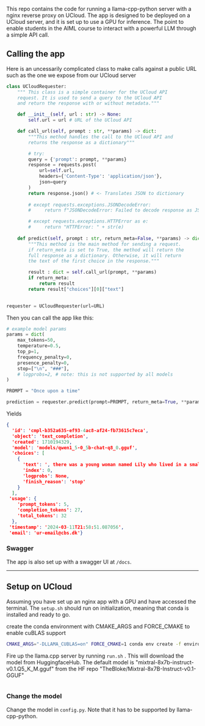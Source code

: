 This repo contains the code for running a llama-cpp-python server with a nginx reverse proxy on UCloud. The app is designed to be deployed on a UCloud server, and it is set up to use a GPU for inference. The point to enable students in the AIML course to interact with a powerful LLM through a simple API call.

## Calling the app

Here is an uncessarily complicated class to make calls against a public URL such as the one we expose from our UCloud server

```python
class UCloudRequester:
    """ This class is a simple container for the UCloud API 
    request. It is used to send a query to the UCloud API 
    and return the response with or without metadata."""

    def __init__(self, url : str) -> None:
        self.url = url # URL of the UCloud API

    def call_url(self, prompt : str, **params) -> dict:
        """This method handles the call to the UCloud API and
        returns the response as a dictionary"""

        # try:
        query = {'prompt': prompt, **params}
        response = requests.post(
            url=self.url,
            headers={'Content-Type': 'application/json'},
            json=query
        )
        return response.json() # <- Translates JSON to dictionary
        
        # except requests.exceptions.JSONDecodeError:
        #     return f"JSONDecodeError: Failed to decode response as JSON: {response.text}"

        # except requests.exceptions.HTTPError as e:
        #     return "HTTPError: " + str(e)
        
    def predict(self, prompt : str, return_meta=False, **params) -> dict:
        """This method is the main method for sending a request.
        if return_meta is set to True, the method will return the
        full response as a dictionary. Otherwise, it will return
        the text of the first choice in the response."""

        result : dict = self.call_url(prompt, **params)
        if return_meta:
            return result
        return result["choices"][0]["text"]
    

requester = UCloudRequester(url=URL)
```

Then you can call the app like this:

```python
# example model params
params = dict(
    max_tokens=50,
    temperature=0.5,
    top_p=1,
    frequency_penalty=0,
    presence_penalty=0,
    stop=["\n", "###"],
    # logprobs=2, # note: this is not supported by all models
)

PROMPT = "Once upon a time"

prediction = requester.predict(prompt=PROMPT, return_meta=True, **params)
```
Yields
```json
{
  'id': 'cmpl-b352a635-ef93-4ac8-af24-fb73615c7eca',
  'object': 'text_completion',
  'created': 1710194329,
  'model': 'models/qwen1_5-0_5b-chat-q8_0.gguf',
  'choices': [
    {
      'text': ', there was a young woman named Lily who lived in a small village. She was known for her kindness and gentle nature towards others.',
      'index': 0,
      'logprobs': None,
      'finish_reason': 'stop'
    }
  ],
 'usage': {
    'prompt_tokens': 5, 
    'completion_tokens': 27, 
    'total_tokens': 32
  },
 'timestamp': '2024-03-11T21:58:51.087056',
 'email': 'ur-email@cbs.dk'}
```

### Swagger
The app is also set up with a swagger UI at `/docs`. 

***

## Setup on UCloud
Assuming you have set up an nginx app with a GPU and have accessed the terminal. The `setup.sh` should run on initialization, meaning that conda is installed and ready to go.



create the conda environment with CMAKE_ARGS and FORCE_CMAKE to enable cuBLAS support
```bash
CMAKE_ARGS="-DLLAMA_CUBLAS=on" FORCE_CMAKE=1 conda env create -f environment.yml
```

Fire up the llama.cpp server by running `run.sh` . This will download the model from HuggingfaceHub. The default model is "mixtral-8x7b-instruct-v0.1.Q5_K_M.gguf" from the HF repo "TheBloke/Mixtral-8x7B-Instruct-v0.1-GGUF"
```bash

```

### Change the model
Change the model in `config.py`. Note that it has to be supported by llama-cpp-python.